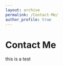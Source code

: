 ```yaml
---
layout: archive
permalink: /Contact-Me/
author_profile: true
---
```



<h1>Contact Me</h1>


this is a test